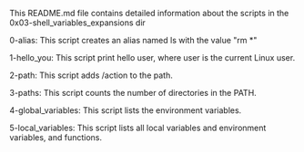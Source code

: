 This README.md file contains detailed information about the scripts in the 0x03-shell_variables_expansions dir

  0-alias: This script creates an alias named ls with the value "rm *"

  1-hello_you: This script print hello user, where user is the current Linux user.

  2-path: This script adds /action to the path.

  3-paths: This script counts the number of directories in the PATH.

  4-global_variables: This script lists the environment variables.

  5-local_variables: This script lists all local variables and environment variables, and functions.

    
